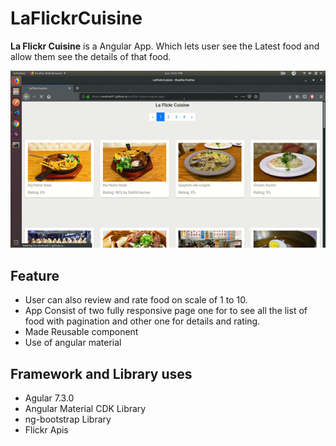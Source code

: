 # LaFlickrCuisine 
**La Flickr Cuisine** is a Angular App. Which lets user see the Latest food and allow them see the details of that food.

![](la_flickr_cuisine.gif)

## Feature
* User can also review and rate food on scale of 1 to 10. 
* App Consist of two fully responsive page one for to see all the list of food with pagination and other one for details and rating.
* Made Reusable component
* Use of angular material

## Framework and Library uses
* Agular 7.3.0
* Angular Material CDK Library
* ng-bootstrap Library
* Flickr Apis


